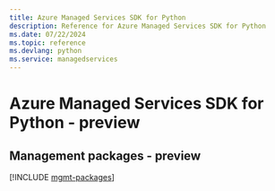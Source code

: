 ```yaml
---
title: Azure Managed Services SDK for Python
description: Reference for Azure Managed Services SDK for Python
ms.date: 07/22/2024
ms.topic: reference
ms.devlang: python
ms.service: managedservices
---
```

# Azure Managed Services SDK for Python - preview

## Management packages - preview
[!INCLUDE [mgmt-packages](managed-services-mgmt-index.md)]
